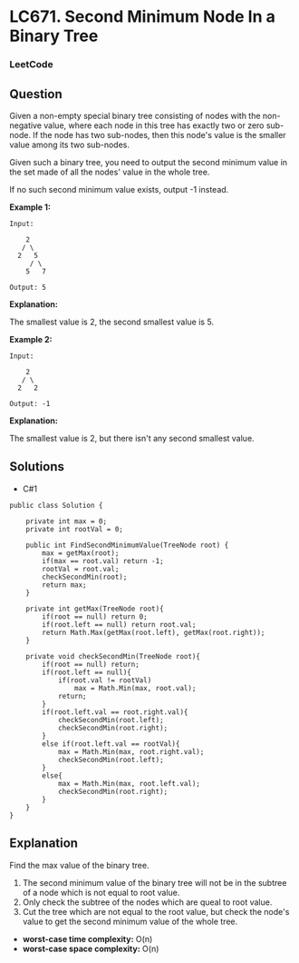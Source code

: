 # LC671. Second Minimum Node In a Binary Tree

### LeetCode

## Question

Given a non-empty special binary tree consisting of nodes with the non-negative value, where each node in this tree has exactly two or zero sub-node. If the node has two sub-nodes, then this node's value is the smaller value among its two sub-nodes.

Given such a binary tree, you need to output the second minimum value in the set made of all the nodes' value in the whole tree.

If no such second minimum value exists, output -1 instead.

**Example 1:**

```
Input: 

    2
   / \
  2   5
     / \
    5   7

Output: 5
```

**Explanation:** 

The smallest value is 2, the second smallest value is 5.

**Example 2:**

```
Input: 

    2
   / \
  2   2

Output: -1
```

**Explanation:** 

The smallest value is 2, but there isn't any second smallest value.

## Solutions

* C#1
```
public class Solution {
    
    private int max = 0;
    private int rootVal = 0;
    
    public int FindSecondMinimumValue(TreeNode root) {
        max = getMax(root);
        if(max == root.val) return -1;
        rootVal = root.val;
        checkSecondMin(root);
        return max;
    }
    
    private int getMax(TreeNode root){
        if(root == null) return 0;
        if(root.left == null) return root.val;
        return Math.Max(getMax(root.left), getMax(root.right));
    }
    
    private void checkSecondMin(TreeNode root){
        if(root == null) return;
        if(root.left == null){
            if(root.val != rootVal)
                max = Math.Min(max, root.val);
            return;
        }
        if(root.left.val == root.right.val){
            checkSecondMin(root.left);
            checkSecondMin(root.right);
        }
        else if(root.left.val == rootVal){
            max = Math.Min(max, root.right.val);
            checkSecondMin(root.left);
        }
        else{
            max = Math.Min(max, root.left.val);
            checkSecondMin(root.right);
        }
    }
}
```

## Explanation

Find the max value of the binary tree.

1. The second minimum value of the binary tree will not be in the subtree of a node which is not equal to root value.
2. Only check the subtree of the nodes which are queal to root value.
3. Cut the tree which are not equal to the root value, but check the node's value to get the second minimum value of the whole tree.

* **worst-case time complexity:** O(n)
* **worst-case space complexity:** O(n)
